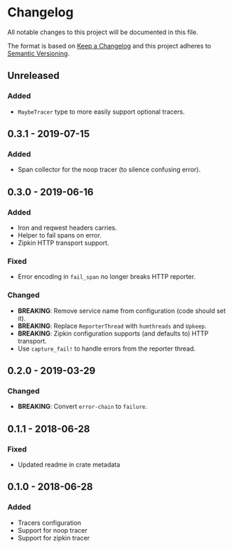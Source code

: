 # Changelog
All notable changes to this project will be documented in this file.

The format is based on [Keep a Changelog](http://keepachangelog.com/en/1.0.0/)
and this project adheres to [Semantic Versioning](http://semver.org/spec/v2.0.0.html).

## Unreleased
### Added
- `MaybeTracer` type to more easily support optional tracers.

## 0.3.1 - 2019-07-15
### Added
- Span collector for the noop tracer (to silence confusing error).

## 0.3.0 - 2019-06-16
### Added
- Iron and reqwest headers carries.
- Helper to fail spans on error.
- Zipkin HTTP transport support.

### Fixed
- Error encoding in `fail_span` no longer breaks HTTP reporter.

### Changed
- **BREAKING**: Remove service name from configuration (code should set it).
- **BREAKING**: Replace `ReporterThread` with `humthreads` and `Upkeep`.
- **BREAKING**: Zipkin configuration supports (and defaults to) HTTP transport.
- Use `capture_fail!` to handle errors from the reporter thread.

## 0.2.0 - 2019-03-29
### Changed
- **BREAKING**: Convert `error-chain` to `failure`.

## 0.1.1 - 2018-06-28
### Fixed
- Updated readme in crate metadata

## 0.1.0 - 2018-06-28
### Added
- Tracers configuration
- Support for noop tracer
- Support for zipkin tracer
